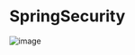 # SpringSecurity

![image](https://github.com/PragmaticArchive/SpringSecurity/assets/39554558/1d132f43-9056-4e0b-be11-d56807a6fd87)
